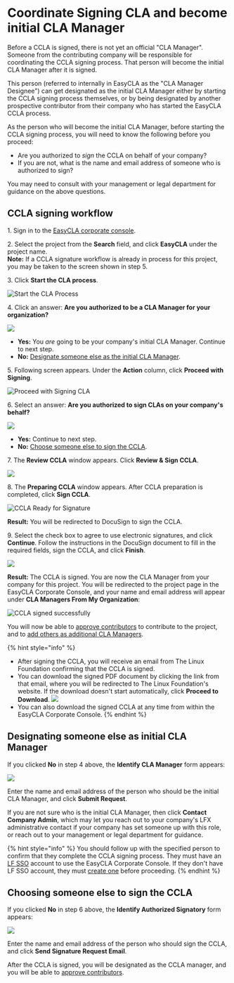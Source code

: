 # Coordinate Signing CLA and become initial CLA Manager

Before a CCLA is signed, there is not yet an official "CLA Manager". Someone from the contributing company will be responsible for coordinating the CCLA signing process. That person will become the initial CLA Manager after it is signed.

This person (referred to internally in EasyCLA as the "CLA Manager Designee") can get designated as the initial CLA Manager either by starting the CCLA signing process themselves, or by being designated by another prospective contributor from their company who has started the EasyCLA CCLA process.

As the person who will become the initial CLA Manager, before starting the CCLA signing process, you will need to know the following before you proceed:

* Are you authorized to _sign_ the CCLA on behalf of your company?
* If you are not, what is the name and email address of someone who is authorized to sign?

You may need to consult with your management or legal department for guidance on the above questions.

## CCLA signing workflow

1\. Sign in to the [EasyCLA corporate console](https://organization.lfx.linuxfoundation.org/company/dashboard).

2\. Select the project from the **Search** field, and click **EasyCLA** under the project name.\
**Note:** If a CCLA signature workflow is already in process for this project, you may be taken to the screen shown in step 5.

3\. Click **Start the CLA process**.

![Start the CLA Process](<../../../.gitbook/assets/start cla process.png>)

4\. Click an answer: **Are you authorized to be a CLA Manager for your organization?**

![](<../../../.gitbook/assets/company has not signed cla (1).png>)

* **Yes:** You _are_ going to be your company's initial CLA Manager. Continue to next step.
* **No:** [Designate someone else as the initial CLA Manager](coordinate-signing-cla-and-become-initial-cla-manager.md#designating-another-initial-cla-manager).

5\. Following screen appears. Under the **Action** column, click **Proceed with Signing**.

![Proceed with Signing CLA](<../../../.gitbook/assets/proceed with signing.png>)

6\. Select an answer: **Are you authorized to sign CLAs on your company's behalf?**

![](<../../../.gitbook/assets/identify cla signatory.png>)

* **Yes:** Continue to next step.
* **No:** [Choose someone else to sign the CCLA](coordinate-signing-cla-and-become-initial-cla-manager.md#choosing-another-cla-signatory).

7\. The **Review CCLA** window appears. Click **Review & Sign CCLA**.

![](<../../../.gitbook/assets/review ccla.png>)

8\. The **Preparing CCLA** window appears. After CCLA preparation is completed, click **Sign CCLA**.

![CCLA Ready for Signature](<../../../.gitbook/assets/ccla ready for signature.png>)

**Result:** You will be redirected to DocuSign to sign the CCLA.

9\. Select the check box to agree to use electronic signatures, and click **Continue**. Follow the instructions in the DocuSign document to fill in the required fields, sign the CCLA, and click **Finish**.

![](<../../../.gitbook/assets/docusign icla flow.png>)

**Result:** The CCLA is signed. You are now the CLA Manager from your company for this project. You will be redirected to the project page in the EasyCLA Corporate Console, and your name and email address will appear under **CLA Managers From My Organization**:

![CCLA signed successfully](<../../../.gitbook/assets/cla managers from my organization example.png>)

You will now be able to [approve contributors](approve-and-manage-contributors.md) to contribute to the project, and to [add others as additional CLA Managers](add-or-delete-cla-managers.md#add-a-cla-manager).

{% hint style="info" %}
* After signing the CCLA, you will receive an email from The Linux Foundation confirming that the CCLA is signed.
* You can download the signed PDF document by clicking the link from that email, where you will be redirected to The Linux Foundation's website. If the download doesn't start automatically, click **Proceed to Download**. ![](<../../../.gitbook/assets/proceed to download ccla.png>)
* You can also download the signed CCLA at any time from within the EasyCLA Corporate Console.
{% endhint %}

## Designating someone else as initial CLA Manager <a href="#designating-another-initial-cla-manager" id="designating-another-initial-cla-manager"></a>

If you clicked **No** in step 4 above, the **Identify CLA Manager** form appears:

![](<../../../.gitbook/assets/identify cla manager (1).png>)

Enter the name and email address of the person who should be the initial CLA Manager, and click **Submit Request**.

If you are not sure who is the initial CLA Manager, then click **Contact Company Admin**, which may let you reach out to your company's LFX administrative contact if your company has set someone up with this role, or reach out to your management or legal department for guidance.

{% hint style="info" %}
You should follow up with the specified person to confirm that they complete the CCLA signing process. They must have an [LF SSO](../../../sso/) account to use the EasyCLA Corporate Console. If they don't have LF SSO account, they must [create one](../../../sso/create-an-account.md) before proceeding.
{% endhint %}

## Choosing someone else to sign the CCLA <a href="#choosing-another-cla-signatory" id="choosing-another-cla-signatory"></a>

If you clicked **No** in step 6 above, the **Identify Authorized Signatory** form appears:

![](<../../../.gitbook/assets/identify authorized signatory.png>)

Enter the name and email address of the person who should sign the CCLA, and click **Send Signature Request Email**.

After the CCLA is signed, you will be designated as the CCLA manager, and you will be able to [approve contributors](approve-and-manage-contributors.md).
